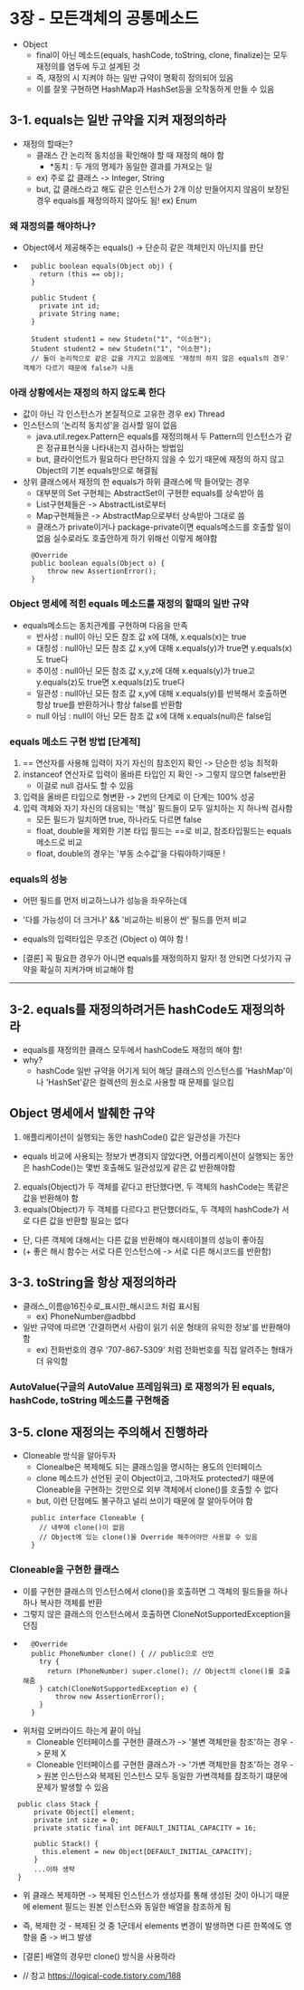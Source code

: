 # 3장 - 모든객체의 공통메소드

- Object
  - final이 아닌 메소드(equals, hashCode, toString, clone, finalize)는 모두 재정의를 염두에 두고 설계된 것
  - 즉, 재정의 시 지켜야 하는 일반 규약이 명확히 정의되어 있음
  - 이를 잘못 구현하면 HashMap과 HashSet등을 오작동하게 만들 수 있음

## 3-1. equals는 일반 규약을 지켜 재정의하라
- 재정의 할때는?
  - 클래스 간 논리적 동치성을 확인해야 할 때 재정의 해야 함
    - *동치 : 두 개의 명제가 동일한 결과를 가져오는 일
  - ex) 주로 값 클래스 -> Integer, String
  - but, 값 클래스라고 해도 같은 인스턴스가 2개 이상 만들어지지 않음이 보장된 경우 equals를 재정의하지 않아도 됨! ex) Enum

### 왜 재정의를 해야하나?
- Object에서 제공해주는 equals() -> 단순히 같은 객체인지 아닌지를 판단
- ```
    public boolean equals(Object obj) {
      return (this == obj);
    }
  
    public Student {
      private int id;
      private String name;
    }
    
    Student student1 = new Studetn("1", "이소현");
    Student student2 = new Studetn("1", "이소현");
    // 둘이 논리적으로 같은 값을 가지고 있음에도 '재정의 하지 않은 equals의 경우' 객체가 다르기 때문에 false가 나옴
  ```

### 아래 상황에서는 재정의 하지 않도록 한다
  - 값이 아닌 각 인스턴스가 본질적으로 고유한 경우 ex) Thread
  - 인스턴스의 '논리적 동치성'을 검사할 일이 없음
    - java.util.regex.Pattern은 equals를 재정의해서 두 Pattern의 인스턴스가 같은 정규표현식을 나타내는지 검사하는 방법임
    - but, 클라이언트가 필요하다 판단하지 않을 수 있기 때문에 재정의 하지 않고 Object의 기본 equals만으로 해결됨 
  - 상위 클래스에서 재정의 한 equals가 하위 클래스에 딱 들어맞는 경우
    - 대부분의 Set 구현체는 AbstractSet이 구현한 equals를 상속받아 씀
    - List구현체들은 -> AbstractList로부터
    - Map구현체들은 -> AbstractMap으로부터 상속받아 그대로 씀
    - 클래스가 private이거나 package-private이면 equals메소드를 호출할 일이 없음 실수로라도 호출안하게 하기 위해선 이렇게 해야함
    ```
      @Override 
      public boolean equals(Object o) { 
          throw new AssertionError(); 
      }
    ```

### Object 명세에 적힌 equals 메소드를 재정의 할때의 일반 규약
- equals메소드는 동치관계를 구현하며 다음을 만족
  - 반사성 : null이 아닌 모든 참조 값 x에 대해, x.equals(x)는 true
  - 대칭성 : null아닌 모든 참조 값 x,y에 대해 x.equals(y)가 true면 y.equals(x)도 true다
  - 추이성 : null아닌 모든 참조 값 x,y,z에 대해 x.equals(y)가 true고 y.equals(z)도 true면 x.equals(z)도 true다
  - 일관성 : null아닌 모든 참조 값 x,y에 대해 x.equals(y)를 반복해서 호출하면 항상 true를 반환하거나 항상 false를 반환함
  - null 아님 : null이 아닌 모든 참조 값 x에 대해 x.equals(null)은 false임
  
   
### equals 메소드 구현 방법 [단계적]
1. == 연산자를 사용해 입력이 자기 자신의 참조인지 확인 -> 단순한 성능 최적화
2. instanceof 연산자로 입력이 올바른 타입인 지 확인 -> 그렇지 않으면 false반환 
   - 이걸로 null 검사도 할 수 있음
3. 입력을 올바른 타입으로 형변환 -> 2번의 단계로 이 단계는 100% 성공
4. 입력 객체와 자기 자신의 대응되는 '핵심' 필드들이 모두 일치하는 지 하나씩 검사함 
    - 모든 필드가 일치하면 true, 하나라도 다르면 false
    - float, double을 제외한 기본 타입 필드는 ==로 비교, 참조타입필드는 equals 메소드로 비교
    - float, double의 경우는 '부동 소수값'을 다뤄야하기때문 !

### equals의 성능
- 어떤 필드를 먼저 비교하느냐가 성능을 좌우하는데
- '다를 가능성이 더 크거나' && '비교하는 비용이 싼' 필드를 먼저 비교
- equals의 입력타입은 무조건 (Object o) 여야 함 !

- [결론] 꼭 필요한 경우가 아니면 equals를 재정의하지 말자! 정 안되면 다섯가지 규약을 확실히 지켜가며 비교해야 함

***

## 3-2. equals를 재정의하려거든 hashCode도 재정의하라
- equals를 재정의한 클래스 모두에서 hashCode도 재정의 해야 함!
- why?
  - hashCode 일반 규약을 어기게 되어 해당 클래스의 인스턴스를 'HashMap'이나 'HashSet'같은 컬렉션의 원소로 사용할 때 문제를 일으킴

## Object 명세에서 발췌한 규약
1. 애플리케이션이 실행되는 동안 hashCode() 값은 일관성을 가진다 
  - equals 비교에 사용되는 정보가 변경되지 않았다면, 어플리케이션이 실행되는 동안은 hashCode()는 몇번 호출해도 일관성있게 같은 값 반환해야함
2. equals(Object)가 두 객체를 같다고 판단했다면, 두 객체의 hashCode는 똑같은 값을 반환해야 함
3. equals(Object)가 두 객체를 다르다고 판단했더라도, 두 객체의 hashCode가 서로 다른 값을 반환할 필요는 없다
  - 단, 다른 객체에 대해서는 다른 값을 반환해야 해시테이블의 성능이 좋아짐 
  - (+ 좋은 해시 함수는 서로 다른 인스턴스에 -> 서로 다른 해시코드를 반환함)

## 3-3. toString을 항상 재정의하라
- 클래스_이름@16진수로_표시한_해시코드 처럼 표시됨
  - ex) PhoneNumber@adbbd 
- 일반 규약에 따르면 '간결하면서 사람이 읽기 쉬운 형태의 유익한 정보'를 반환해야 함
  - ex) 전화번호의 경우 '707-867-5309' 처럼 전화번호를 직접 알려주는 형태가 더 유익함

### AutoValue(구글의 AutoValue 프레임워크) 로 재정의가 된 equals, hashCode, toString 메소드를 구현해줌 


## 3-5. clone 재정의는 주의해서 진행하라
- Cloneable 방식을 알아두자
  - Clonealbe은 복제해도 되는 클래스임을 명시하는 용도의 인터페이스
  - clone 메소드가 선언된 곳이 Object이고, 그마저도 protected기 때문에 Cloneable을 구현하는 것만으로 외부 객체에서 clone()를 호출할 수 없다
  - but, 이런 단점에도 불구하고 널리 쓰이기 때문에 잘 알아두어야 함
  ```
    public interface Cloneable {
      // 내부에 clone()이 없음 
      // Object에 있는 clone()을 Override 해주어야만 사용할 수 있음
    }
  ```

### Cloneable을 구현한 클래스
- 이를 구현한 클래스의 인스턴스에서 clone()을 호출하면 그 객체의 필드들을 하나하나 복사한 객체를 반환
- 그렇지 않은 클래스의 인스턴스에서 호출하면 CloneNotSupportedException을 던짐
- ```
    @Override
    public PhoneNumber clone() { // public으로 선언
      try { 
        return (PhoneNumber) super.clone(); // Object의 clone()를 호출해줌
      } catch(CloneNotSupportedException e) {
          throw new AssertionError(); 
      }
    }
  ```
- 위처럼 오버라이드 하는게 끝이 아님
  - Cloneable 인터페이스를 구현한 클래스가 -> '불변 객체만을 참조'하는 경우 -> 문제 X
  - Cloneable 인터페이스를 구현한 클래스가 -> '가변 객체만을 참조'하는 경우 -> 원본 인스턴스와 복제된 인스턴스 모두 동일한 가변객체를 참조하기 떄문에 문제가 발생할 수 있음
```
  public class Stack {
      private Object[] element;
      private int size = 0;
      private static final int DEFAULT_INITIAL_CAPACITY = 16;
      
      public Stack() {
        this.element = new Object[DEFAULT_INITIAL_CAPACITY];
      }
      ...이하 생략
  }
```
  - 위 클래스 복제하면 -> 복제된 인스턴스가 생성자를 통해 생성된 것이 아니기 때문에 element 필드는 원본 인스턴스와 동일한 배열을 참조하게 됨
  - 즉, 복제한 것 - 복제된 것 중 1군데서 elements 변경이 발생하면 다른 한쪽에도 영향을 줌 -> 버그 발생

- [결론] 배열의 경우만 clone() 방식을 사용하라
- // 참고 https://logical-code.tistory.com/188